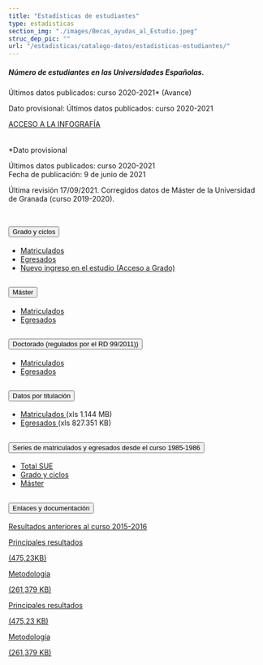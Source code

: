 ```yaml
---
title: "Estadísticas de estudiantes"
type: estadisticas
section_img: "./images/Becas_ayudas_al_Estudio.jpeg"
struc_dep_pic: "" 
url: "/estadisticas/catalogo-datos/estadisticas-estudiantes/"   
---             
```

<div class="row">
                    <div class="col-lg-4 info_prev_card">
                        <div class="card">
                            <div class="card-body">
                                <h5 class="card-title">Número de estudiantes en las Universidades Españolas.</h5>
                                <div class="content">
                                    <div class="text">
                                        <p class="text">Últimos datos publicados: curso 2020-2021* (Avance)</p>
                                        <p class="text">Dato provisional: Últimos datos publicados: curso 2020-2021</p>
                                    </div>                                
                                </div>
                                <div class="col-12 box_buttons">
                                    <a href="https://public.tableau.com/views/Academica20_EEU/InfografiaEEU?%3AVizHome=no&%3Aembed=true#7" class="btn btn_outline_blue" target="_blank">
                                        ACCESO A LA INFOGRAFÍA 
                                        <i class="icon far fa-images"></i>
                                        <i class="hover_icon icon far fa-images"></i>
                                    </a>
                                </div>
                            </div>
                        </div>
                    </div>
                    <div class="col-lg-8 card_img card_img_ip">
						<div class="card_content_img">
							<div class="img img-fluid" style="background: url('{{<siteurl>}}/images/estadisticas/InfografiaEEU.png');"></div>
						</div>
                    </div>
                </div>
<br><br>
*Dato provisional

Últimos datos publicados: curso 2020-2021<br>
Fecha de publicación: 9 de junio de 2021

Última revisión 17/09/2021. Corregidos datos de Máster de la Universidad de Granada (curso 2019-2020).<br><br>
 <section> 
        <article>
            <div class="container">
<div class="row">
<div class="col-lg-12 content_collapse  mb-120">
<div class="accordion" id="accordionPanelsStayOpenExample">
<div class="accordion-item">
<h2 class="accordion-header" id="panelsStayOpen-headingOne">
<button class="accordion-button collapsed" type="button" data-bs-toggle="collapse" data-bs-target="#panelsStayOpen-collapseOne" aria-expanded="false" aria-controls="panelsStayOpen-collapseOne">
Grado y ciclos
</button>
</h2>
<div id="panelsStayOpen-collapseOne" class="accordion-collapse collapse " aria-labelledby="panelsStayOpen-headingOne">
<div class="accordion-body">
<article id="section_link">
<div class="container-fluid">
<div class="row">
<div class="col-12">
<ul>
<li><a href="http://estadisticas.mecd.gob.es/EducaDynPx/educabase/index.htm?type=pcaxis&path=/Universitaria/Alumnado/EEU_2021/GradoCiclo/Matriculados/&file=pcaxis&l=s0" target="_blank">Matriculados <i class="fas fa-external-link-alt"></i></a> </li>
<li><a href="http://estadisticas.mecd.gob.es/EducaDynPx/educabase/index.htm?type=pcaxis&path=/Universitaria/Alumnado/EEU_2021/GradoCiclo/Egresados/&file=pcaxis&l=s0" target="_blank">Egresados <i class="fas fa-external-link-alt"></i></a> </li>
<li><a href="http://estadisticas.mecd.gob.es/EducaDynPx/educabase/index.htm?type=pcaxis&path=/Universitaria/Alumnado/EEU_2021/GradoCiclo/NuevoIngreso/&file=pcaxis&l=s0 " target="_blank">Nuevo ingreso en el estudio (Acceso a Grado) <i class="fas fa-external-link-alt"></i></a> </li>
</ul>
</div>
</div>
</div>
</article>
</div>
</div>
</div>
<div class="accordion-item">
<h2 class="accordion-header" id="panelsStayOpen-headingTwo">
<button class="accordion-button collapsed" type="button" data-bs-toggle="collapse" data-bs-target="#panelsStayOpen-collapseTwo" aria-expanded="false">
Máster
</button>
</h2>
<div id="panelsStayOpen-collapseTwo" class="accordion-collapse collapse" aria-labelledby="panelsStayOpen-headingTwo">
<div class="accordion-body">
<article id="section_link">
<div class="container-fluid">
<div class="row">
<div class="col-12">
<ul>
<li><a href="http://estadisticas.mecd.gob.es/EducaDynPx/educabase/index.htm?type=pcaxis&path=/Universitaria/Alumnado/EEU_2021/Master/Matriculados/&file=pcaxis&l=s0" target="_blank">Matriculados <i class="fas fa-external-link-alt"></i></a> </li>
<li><a href="http://estadisticas.mecd.gob.es/EducaDynPx/educabase/index.htm?type=pcaxis&path=/Universitaria/Alumnado/EEU_2021/Master/Egresados/&file=pcaxis&l=s0" target="_blank">Egresados <i class="fas fa-external-link-alt"></i></a> </li>
</ul>
</div>
</div>
</div>
</article>
</div>
</div>
</div>
<div class="accordion-item">
<h2 class="accordion-header" id="panelsStayOpen-headingTree">
<button class="accordion-button collapsed" type="button" data-bs-toggle="collapse" data-bs-target="#panelsStayOpen-collapseTree" aria-expanded="false">
Doctorado (regulados por el RD 99/2011))
</button>
</h2>
<div id="panelsStayOpen-collapseTree" class="accordion-collapse collapse" aria-labelledby="panelsStayOpen-headingTree">
<div class="accordion-body">
<article id="section_link">
<div class="container-fluid">
<div class="row">
<div class="col-12">
<ul>
<li><a href="http://estadisticas.mecd.gob.es/EducaDynPx/educabase/index.htm?type=pcaxis&path=/Universitaria/Alumnado/EEU_2021/Doctorado/Matriculados/&file=pcaxis&l=s0" target="_blank">Matriculados <i class="fas fa-external-link-alt"></i></a> </li>
<li><a href="http://estadisticas.mecd.gob.es/EducaDynPx/educabase/index.htm?type=pcaxis&path=/Universitaria/Alumnado/EEU_2021/Doctorado/Egresados/&file=pcaxis&l=s0" target="_blank">Egresados <i class="fas fa-external-link-alt"></i></a> </li>
</ul>
</div>
</div>
</div>
</article>
</div>
</div>
</div>
<div class="accordion-item">
<h2 class="accordion-header" id="panelsStayOpen-headingFour">
<button class="accordion-button collapsed" type="button" data-bs-toggle="collapse" data-bs-target="#panelsStayOpen-collapseFour" aria-expanded="false">
Datos por titulación
</button>
</h2>
<div id="panelsStayOpen-collapseFour" class="accordion-collapse collapse" aria-labelledby="panelsStayOpen-headingFour">
<div class="accordion-body">
<article id="section_link">
<div class="container-fluid">
<div class="row">
<div class="col-12">
<ul>
<li><a href="https://www.universidades.gob.es/stfls/universidades/Estadisticas/ficheros/MatriculadosEEU.xlsx" target="_blank">Matriculados <i class="fas fa-external-link-alt"></i></a> (xls 1.144 MB)</li>
<li><a href="https://www.universidades.gob.es/stfls/universidades/Estadisticas/ficheros/EgresadosEEU.xlsx" target="_blank">Egresados <i class="fas fa-external-link-alt"></i></a> (xls 827.351 KB) </li>
</ul>
</div>
</div>
</div>
</article>
</div>
</div>
</div>
<div class="accordion-item">
<h2 class="accordion-header" id="panelsStayOpen-headingFive">
<button class="accordion-button collapsed" type="button" data-bs-toggle="collapse" data-bs-target="#panelsStayOpen-collapseFive" aria-expanded="false">
Series de matriculados y egresados desde el curso 1985-1986
</button>
</h2>
<div id="panelsStayOpen-collapseFive" class="accordion-collapse collapse" aria-labelledby="panelsStayOpen-headingFive">
<div class="accordion-body">
<article id="section_link">
<div class="container-fluid">
<div class="row">
<div class="col-12">
<ul>
<li><a href="http://estadisticas.mecd.gob.es/EducaDynPx/educabase/index.htm?type=pcaxis&path=/Universitaria/Alumnado/EEU_2021/Serie/TotalSUE/&file=pcaxis&l=s0" target="_blank">Total SUE <i class="fas fa-external-link-alt"></i></a></li>
<li><a href="http://estadisticas.mecd.gob.es/EducaDynPx/educabase/index.htm?type=pcaxis&path=/Universitaria/Alumnado/EEU_2021/Serie/GradoCiclo/&file=pcaxis&l=s0" target="_blank">Grado y ciclos <i class="fas fa-external-link-alt"></i></a></li>
<li><a href="http://estadisticas.mecd.gob.es/EducaDynPx/educabase/index.htm?type=pcaxis&path=/Universitaria/Alumnado/EEU_2021/Serie/Master/&file=pcaxis&l=s0" target="_blank">Máster<i class="fas fa-external-link-alt"></i></a></li>
</ul>
</div>
</div>
</div>
</article>
</div>
</div>
</div>
</div>
</div>
</div>
</div>
            </div>
        </article>
    </section>
<section>
        <article>
            <div class="container">
                <div class="row my-45 justify-content-md-center">
                    <div class="col-md-10 content_collapse">
                        <div class="accordion accordion_alt" id="accordeonAlt">
                            <div class="accordion-item">
                                <h2 class="accordion-header" id="accordionAltHeading1">
                                    <button class="accordion-button expanded" type="button" data-bs-toggle="collapse" data-bs-target="#accordionAlt1" aria-expanded="false" aria-controls="accordionAlt1">
                                        <span class="icon"><i class="fas fa-file-pdf"></i></span>Enlaces y documentación
                                    </button>
                                </h2>
                                <div id="accordionAlt1" class="accordion-collapse collapse show" aria-labelledby="accordionAltHeading1">
                                    <div class="accordion-body">
                                        <div id="section_link">
                                            <div class="container-fluid sp">
                                                <div class="row w-100">
                                                    <div class="col-12">
                                                        <a href="https://www.educacionyfp.gob.es/servicios-al-ciudadano/estadisticas/universitaria/estadisticas/alumnado-copia/hasta-2014.html" class="btn btn_link_icon" target="_blank">Resultados anteriores al curso 2015-2016 <i class="fas fa-external-link-alt"></i></a>
                                                    </div>
                                                </div>
                                                <div class="row w-100">
                                                    <div class="col-lg-12 cards_download_cnt">
                                                        <div class="row jcc_mobile">
                                                            <div class="download_card">
                                                                <a class="card" href="{{<siteurl>}}documentos/PDF/estadisticas/PpalesResulEEU.pdf" target="_blank">
                                                                    <div class="card-header">
                                                                        <i class="fal fa-download"></i>
                                                                    </div>
                                                                    <div class="card-body">
                                                                        <p class="text_body">Principales resultados</p>
                                                                        <p class="text_file">
                                                                            <i class="fal fa-file-pdf pdf_icon"></i> (475,23KB)
                                                                        </p>
                                                                    </div>
                                                                </a>
                                                            </div>
															<div class="download_card">
                                                                <a class="card" href="{{<siteurl>}}documentos/PDF/estadisticas/METODOLOGEEU.pdf" target="_blank">
                                                                    <div class="card-header">
                                                                        <i class="fal fa-download"></i>
                                                                    </div>
                                                                    <div class="card-body">
                                                                        <p class="text_body">Metodología</p>
                                                                        <p class="text_file">
                                                                            <i class="fal fa-file-pdf pdf_icon"></i> (261,379 KB)
                                                                        </p>
                                                                    </div>
                                                                </a>
                                                            </div
														</div>
                                                    </div>
<!-- MOBILE VERSION WITH SLIDER -->
                                                    <div class="col-12" id="section_box_download_card_slider">
                                                        <div class="swiper" id="slider_download_archive">
                                                          <div class="swiper-wrapper">
                                                            <div class="swiper-slide">
                                                                <div class="download_card">
                                                                    <a class="card" href="{{<siteurl>}}documentos/PDF/estadisticas/PpalesResulEEU.pdf" target="_blank">
                                                                        <div class="card-header">
                                                                            <i class="fal fa-download"></i>
                                                                        </div>
                                                                        <div class="card-body">
                                                                            <p class="text_body">Principales resultados</p>
                                                                            <p class="text_file">
                                                                                <i class="fal fa-file-pdf pdf_icon"></i> 
                                                                                 (475,23 KB)
                                                                            </p>
                                                                        </div>
                                                                    </a>
                                                                </div>
																 <div class="download_card">
                                                                    <a class="card" href="{{<siteurl>}}documentos/PDF/estadisticas/METODOLOGEEU.pdf" target="_blank">
                                                                        <div class="card-header">
                                                                            <i class="fal fa-download"></i>
                                                                        </div>
                                                                        <div class="card-body">
                                                                            <p class="text_body">Metodología</p>
                                                                            <p class="text_file">
                                                                                <i class="fal fa-file-pdf pdf_icon"></i> 
                                                                                 (261,379 KB)
                                                                            </p>
                                                                        </div>
                                                                    </a>
                                                                </div>
                                                            </div>
															</div>
                                                          <div class="swiper-pagination"></div>
                                                        </div>
                                                    </div>
                                                </div>
                                            </div>
                                        </div>
                                    </div>
                                </div>
                          </div>
		</article> 
</section>
	